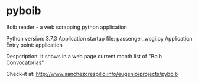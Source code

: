 # pyboib
Boib reader - a web scrapping python application

Python version: 3.7.3
Application startup file: passenger_wsgi.py
Application Entry point: application

Despcription: It shows in a web page current month list of "Boib Convocatorias"

Check-it at: <a href="http://www.sanchezcrespillo.info/eugenio/projects/pyboib">http://www.sanchezcrespillo.info/eugenio/projects/pyboib</a>
